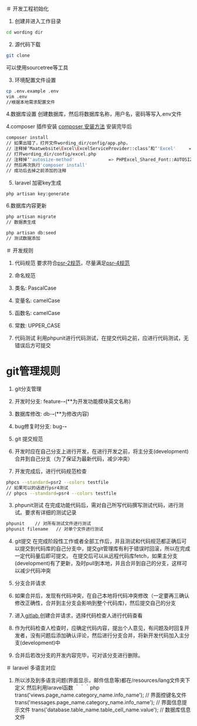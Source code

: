 ＃ 开发工程初始化
1. 创建并进入工作目录
```sh
cd wording dir
```

2. 源代码下载
```sh
git clone
```
可以使用sourcetree等工具

3. 环境配置文件设置
```sh
cp .env.example .env
vim .env
//根据本地需求配置文件
```

4.数据库设置
创建数据库，然后将数据库名称，用户名，密码等写入.env文件

4.composer 插件安装
[composer 安装方法](https://github.com/composer/composer)
安装完毕后
```sh
composer install
// 如果出错了，打开文件wording_dir/config/app.php，
// 注释掉‘Maatwebsite\Excel\ExcelServiceProvider::class’和‘'Excel'     => Maatwebsite\Excel\Facades\Excel::class,’
// 打开wording_dir/config/excel.php
// 注释掉‘'autosize-method'             => PHPExcel_Shared_Font::AUTOSIZE_METHOD_APPROX,’
// 然后再次执行'composer install'
// 成功后去掉之前添加的注释
```
5. laravel 加密key生成
```sh
php artisan key:generate
```

6.数据库内容更新
```sh
php artisan migrate
// 数据表生成

php artisan db:seed
// 测试数据添加
```


＃ 开发规则
1. 代码规范
要求符合[psr-2规范](http://www.php-fig.org/psr/psr-2/)，尽量满足[psr-4规范](http://www.php-fig.org/psr/psr-4/)

2. 命名规范
 1. 类名: PascalCase
 2. 变量名: camelCase
 3. 函数名: camelCase
 4. 常数: UPPER_CASE

3. 代码测试
 利用phpunit进行代码测试，在提交代码之前，应进行代码测试，无错误后方可提交


# git管理规则
1. git分支管理
 1. 开发时分支: feature-**-**(**为开发功能模块英文名称)
 2. 数据库修改: db-**-**(**为修改内容)
 3. bug修复时分支: bug-**-**

2. git 提交规范
 1. 开发时应在自己分支上进行开发，在进行开发之前，将主分支(development)合并到自己分支（为了保证为最新代码，减少冲突）
 2. 开发完成后，进行代码规范检查
  ```sh
  phpcs --standard=psr2 --colors testfile
  // 如果可以的话进行psr4测试
  // phpcs --standard=psr4 --colors testfile
  ```
 3. phpunit测试
 在完成功能代码后，需对自己所写代码撰写测试代码，进行测试。要求有详细的测试记录
 ```sh
 phpunit    // 对所有测试文件进行测试
 phpunit filename   // 对单个文件进行测试
 ```
 4. git提交
 在完成阶段性工作或者全部工作后，并且测试和代码规范都正确后可以提交到代码库的自己分支中，提交git管理库有利于错误时回滚，所以在完成一定代码量后即可提交。
 在提交后可以从远程代码库fetch，如果主分支(development)有了更新，及时pull到本地，并且合并到自己的分支，这样可以减少代码冲突

 5. 分支合并请求
  1. 如果合并后，发现有代码冲突，在自己本地将代码冲突修改（一定要再三确认修改正确性，合并到主分支会影响到整个代码库)，然后提交自己的分支
  2. 进入[gitlab](https://gitlab.com/yoursave/yoursave/merge_requests/new),创建合并请求，选择代码检查人进行代码查看
  3. 作为代码检查人检查时，应确定代码内容，提出个人意见，有问题及时回复开发者，没有问题后添加确认评论，然后进行分支合并，将新开发代码加入主分支(development)中
  4. 合并后若改分支的开发内容完毕，可对该分支进行删除。


＃ laravel 多语言对应
1. 所以涉及到多语言问题(界面显示，邮件信息等)都在/resources/lang文件夹下定义
然后利用laravel函数
｀｀｀php
trans('views.page_name.category_name.info_name');  // 界面控键名文件
trans('messages.page_name.category_name.info_name');  // 界面信息提示文件
trans('database.table_name.table_cell_name.value');  // 数据库信息文件
```
